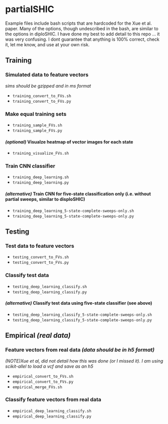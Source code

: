 # partialSHIC

Example files include bash scripts that are hardcoded for the Xue et al. paper. Many of the options, though undescribed in the bash, are similar to the options in diploSHIC. I have done my best to add detail to this repo ... it was very confusing. I dont guarantee that anything is 100% correct, check it, let me know, and use at your own risk.

## Training
### Simulated data to feature vectors  
 *sims should be gzipped and in ms format*  
 * `training_convert_to_FVs.sh`  
 * `training_convert_to_FVs.py`
### Make equal training sets 
 * `training_sample_FVs.sh`
 * `training_sample_FVs.py`  
#### *(optional)* Visualze heatmap of vector images for each state
 * `training_visualize_FVs.sh`  
### Train CNN classifier
 * `training_deep_learning.sh`  
 * `training_deep_learning.py`  
#### *(alternative)* Train CNN for five-state classification only (i.e. without partial sweeps, similar to disploSHIC) 
 * `training_deep_learning_5-state-complete-sweeps-only.sh`  
 * `training_deep_learning_5-state-complete-sweeps-only.py`  

## Testing
### Test data to feature vectors  
 * `testing_convert_to_FVs.sh`  
 * `testing_convert_to_FVs.py`  
### Classify test data  
 * `testing_deep_learning_classify.sh`  
 * `testing_deep_learning_classify.py`  
#### *(alternative)* Classify test data using five-state classifier (see above)  
 * `testing_deep_learning_classify_5-state-complete-sweeps-only.sh`  
 * `testing_deep_learning_classify_5-state-complete-sweeps-only.py`  

## Empirical *(real data)*  
### Feature vectors from real data *(data should be in h5 format)*  
*(NOTE)Xue et al, did not detail how this was done (or I missed it). I am using scikit-allel to load a vcf and save as an h5* 
 * `empirical_convert_to_FVs.sh`  
 * `empirical_convert_to_FVs.py`  
 * `empirical_merge_FVs.sh`  
### Classify feature vectors from real data  
 * `empirical_deep_learning_classify.sh`
 * `empirical_deep_learning_classify.py`
